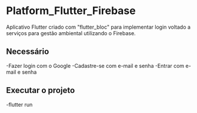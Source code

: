 # Platform_Flutter_Firebase
Aplicativo Flutter criado com "flutter_bloc" para implementar login voltado a serviços para gestão ambiental utilizando o Firebase.

## Necessário

-Fazer login com o Google
-Cadastre-se com e-mail e senha
-Entrar com e-mail e senha

## Executar o projeto
-flutter run
